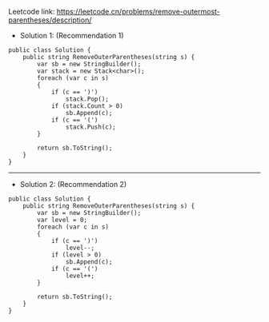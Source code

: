 Leetcode link: https://leetcode.cn/problems/remove-outermost-parentheses/description/ 

- Solution 1: (Recommendation 1)
```
public class Solution {
    public string RemoveOuterParentheses(string s) {
        var sb = new StringBuilder();
        var stack = new Stack<char>();
        foreach (var c in s)
        {
            if (c == ')')
                stack.Pop();
            if (stack.Count > 0)
                sb.Append(c);
            if (c == '(')
                stack.Push(c);
        }

        return sb.ToString();
    }
}
```

---

- Solution 2: (Recommendation 2)
```
public class Solution {
    public string RemoveOuterParentheses(string s) {
        var sb = new StringBuilder();
        var level = 0;
        foreach (var c in s)
        {
            if (c == ')')
                level--;
            if (level > 0)
                sb.Append(c);
            if (c == '(')
                level++;
        }

        return sb.ToString();
    }
}
```
